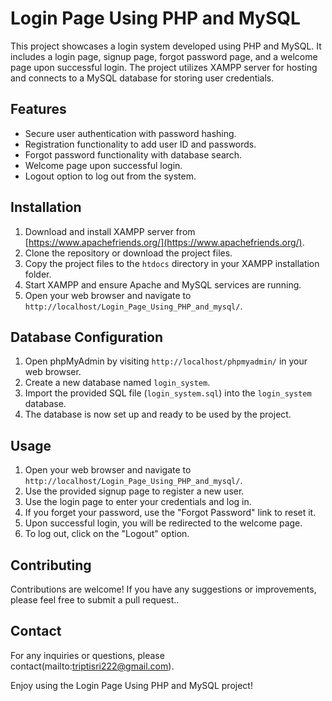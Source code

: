 # Login Page Using PHP and MySQL

This project showcases a login system developed using PHP and MySQL. It includes a login page, signup page, forgot password page, and a welcome page upon successful login. The project utilizes XAMPP server for hosting and connects to a MySQL database for storing user credentials.

## Features
- Secure user authentication with password hashing.
- Registration functionality to add user ID and passwords.
- Forgot password functionality with database search.
- Welcome page upon successful login.
- Logout option to log out from the system.

## Installation
1. Download and install XAMPP server from [https://www.apachefriends.org/](https://www.apachefriends.org/).
2. Clone the repository or download the project files.
3. Copy the project files to the `htdocs` directory in your XAMPP installation folder.
4. Start XAMPP and ensure Apache and MySQL services are running.
5. Open your web browser and navigate to `http://localhost/Login_Page_Using_PHP_and_mysql/`.

## Database Configuration
1. Open phpMyAdmin by visiting `http://localhost/phpmyadmin/` in your web browser.
2. Create a new database named `login_system`.
3. Import the provided SQL file (`login_system.sql`) into the `login_system` database.
4. The database is now set up and ready to be used by the project.

## Usage
1. Open your web browser and navigate to `http://localhost/Login_Page_Using_PHP_and_mysql/`.
2. Use the provided signup page to register a new user.
3. Use the login page to enter your credentials and log in.
4. If you forget your password, use the "Forgot Password" link to reset it.
5. Upon successful login, you will be redirected to the welcome page.
6. To log out, click on the "Logout" option.

## Contributing
Contributions are welcome! If you have any suggestions or improvements, please feel free to submit a pull request..

## Contact
For any inquiries or questions, please contact(mailto:triptisri222@gmail.com).

Enjoy using the Login Page Using PHP and MySQL project!
